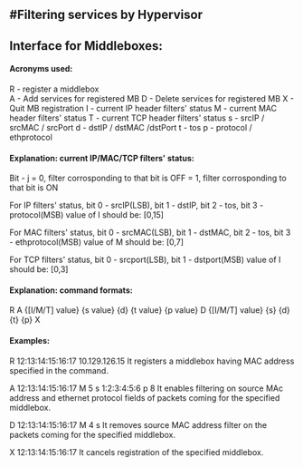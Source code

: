 #Filtering services by Hypervisor
----------------------------------

## Interface for Middleboxes:
#### Acronyms used:
R - register a middlebox <br/>
A - Add services for registered MB
D - Delete services for registered MB
X - Quit MB registration
I - current IP header filters' status
M - current MAC header filters' status 
T - current TCP header filters' status
s - srcIP / srcMAC / srcPort
d - dstIP / dstMAC /dstPort
t - tos
p - protocol / ethprotocol


#### Explanation: current IP/MAC/TCP filters' status:
Bit - j = 0, filter corrosponding to that bit is OFF
		= 1, filter corrosponding to that bit is ON

For IP filters' status,
bit 0 - srcIP(LSB), bit 1 - dstIP, bit 2 - tos, bit 3 - protocol(MSB)
value of I should be: [0,15]

For MAC filters' status,
bit 0 - srcMAC(LSB), bit 1 - dstMAC, bit 2 - tos, bit 3 - ethprotocol(MSB)
value of M should be: [0,7]

For TCP filters' status,
bit 0 - srcport(LSB), bit 1 - dstport(MSB)
value of I should be: [0,3]


#### Explanation: command formats:
R <MACaddress> <IPaddress> 
A <MACaddress> {[I/M/T] value} {s value} {d} {t value} {p value}
D <MACaddress> {[I/M/T] value} {s} {d} {t} {p}
X <MACaddress>


#### Examples:
R 12:13:14:15:16:17 10.129.126.15 
It registers a middlebox having MAC address specified in the command.

A 12:13:14:15:16:17 M 5 s 1:2:3:4:5:6 p 8
It enables filtering on source MAc address and ethernet protocol fields of packets coming for the specified middlebox.

D 12:13:14:15:16:17 M 4 s
It removes source MAC address filter on the packets coming for the specified middlebox.

X 12:13:14:15:16:17
It cancels registration of the specified middlebox.
